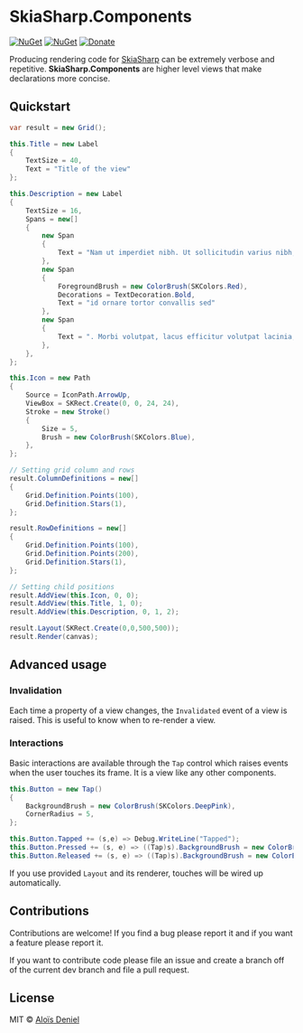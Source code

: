 # SkiaSharp.Components

[![NuGet](https://img.shields.io/nuget/v/SkiaSharp.Components.svg?label=NuGet)](https://www.nuget.org/packages/SkiaSharp.Components/) [![NuGet](https://img.shields.io/nuget/v/SkiaSharp.Components.Layout.svg?label=NuGet)](https://www.nuget.org/packages/SkiaSharp.Components.Layout/) [![Donate](https://img.shields.io/badge/donate-paypal-yellow.svg)](https://www.paypal.com/cgi-bin/webscr?cmd=_donations&business=ZJZKXPPGBKKAY&lc=US&item_name=GitHub&item_number=0000001&currency_code=USD&bn=PP%2dDonationsBF%3abtn_donate_SM%2egif%3aNonHosted)

Producing rendering code for [SkiaSharp](https://github.com/mono/SkiaSharp) can be extremely verbose and repetitive. **SkiaSharp.Components** are higher level views that make declarations more concise.

## Quickstart

```csharp
var result = new Grid();

this.Title = new Label
{
    TextSize = 40,
    Text = "Title of the view"
};

this.Description = new Label
{
    TextSize = 16,
    Spans = new[]
    {
        new Span
        {
            Text = "Nam ut imperdiet nibh. Ut sollicitudin varius nibh,"
        },
        new Span
        {
            ForegroundBrush = new ColorBrush(SKColors.Red),
            Decorations = TextDecoration.Bold,
            Text = "id ornare tortor convallis sed"
        },
        new Span
        {
            Text = ". Morbi volutpat, lacus efficitur volutpat lacinia, nibh velit ultricies neque, vel faucibus tellus neque at nibh. Nullam vitae tincidunt metus. Vestibulum nec nisl quis lorem tincidunt maximus eu vel lectus. Proin posuere augue molestie imperdiet scelerisque. Phasellus quis suscipit neque."
        },
    },
};

this.Icon = new Path
{
    Source = IconPath.ArrowUp,
    ViewBox = SKRect.Create(0, 0, 24, 24),
    Stroke = new Stroke()
    {
        Size = 5,
        Brush = new ColorBrush(SKColors.Blue),
    },
};

// Setting grid column and rows
result.ColumnDefinitions = new[]
{
    Grid.Definition.Points(100),
    Grid.Definition.Stars(1),
};

result.RowDefinitions = new[]
{
    Grid.Definition.Points(100),
    Grid.Definition.Points(200),
    Grid.Definition.Stars(1),
};

// Setting child positions
result.AddView(this.Icon, 0, 0);
result.AddView(this.Title, 1, 0);
result.AddView(this.Description, 0, 1, 2);

result.Layout(SKRect.Create(0,0,500,500));
result.Render(canvas);
```

## Advanced usage

### Invalidation

Each time a property of a view changes, the `Invalidated` event of a view is raised. This is useful to know when to re-render a view.

### Interactions

Basic interactions are available through the `Tap` control which raises events when the user touches its frame. It is a view like any other components.

```csharp
this.Button = new Tap()
{
    BackgroundBrush = new ColorBrush(SKColors.DeepPink),
    CornerRadius = 5,
};

this.Button.Tapped += (s,e) => Debug.WriteLine("Tapped");
this.Button.Pressed += (s, e) => ((Tap)s).BackgroundBrush = new ColorBrush(SKColors.LightPink);
this.Button.Released += (s, e) => ((Tap)s).BackgroundBrush = new ColorBrush(SKColors.DeepPink);
```

If you use provided `Layout` and its renderer, touches will be wired up automatically.

## Contributions

Contributions are welcome! If you find a bug please report it and if you want a feature please report it.

If you want to contribute code please file an issue and create a branch off of the current dev branch and file a pull request.

## License

MIT © [Aloïs Deniel](http://aloisdeniel.github.io)
